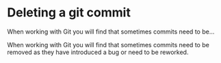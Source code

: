 # Deleting a git commit
When working with Git you will find that sometimes commits need to be…

When working with Git you will find that sometimes commits need to be removed as they have introduced a bug or need to be reworked.
